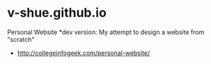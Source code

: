 v-shue.github.io
===================

Personal Website *dev version: My attempt to design a website from "scratch"

  * http://collegeinfogeek.com/personal-website/
